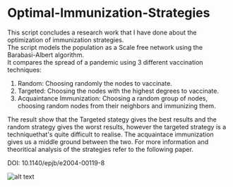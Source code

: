 # Optimal-Immunization-Strategies 
This script concludes a research work that I have done about the optimization of immunization strategies.  
The script models the population as a Scale free network using the Barabasi-Albert algorithm.  
It compares the spread of a pandemic using 3 different vaccination techniques:  

  1. Random: Choosing randomly the nodes to vaccinate.  
  2. Targeted: Choosing the nodes with the highest degrees to vaccinate.  
  3. Acquaintance Immunization: Choosing a random group of nodes, choosing random nodes from their neighbors and immunizing them.  
</a> 
The result show that the Targeted stategy gives the best results and the random strategy gives the worst results, however the targeted strategy is a techniquethat's quite difficult to realise. The acquaintace immunization gives us a middle ground between the two.  
For more information and theoritical analysis of the strategies refer to the following paper. 

DOI: 10.1140/epjb/e2004-00119-8

![alt text](https://github.com/ouazzmoh/Optimal-Immunization-Strategies/blob/main/Resuts.png)



